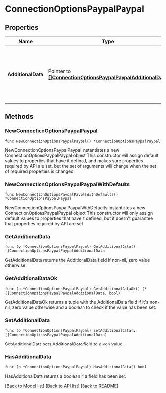 # ConnectionOptionsPaypalPaypal

## Properties

Name | Type | Description | Notes
------------ | ------------- | ------------- | -------------
**AdditionalData** | Pointer to [**[]ConnectionOptionsPaypalPaypalAdditionalData**](ConnectionOptionsPaypalPaypalAdditionalData.md) | An array with key-value objects representing additional data to be passed to PayPal. | [optional] 

## Methods

### NewConnectionOptionsPaypalPaypal

`func NewConnectionOptionsPaypalPaypal() *ConnectionOptionsPaypalPaypal`

NewConnectionOptionsPaypalPaypal instantiates a new ConnectionOptionsPaypalPaypal object
This constructor will assign default values to properties that have it defined,
and makes sure properties required by API are set, but the set of arguments
will change when the set of required properties is changed

### NewConnectionOptionsPaypalPaypalWithDefaults

`func NewConnectionOptionsPaypalPaypalWithDefaults() *ConnectionOptionsPaypalPaypal`

NewConnectionOptionsPaypalPaypalWithDefaults instantiates a new ConnectionOptionsPaypalPaypal object
This constructor will only assign default values to properties that have it defined,
but it doesn't guarantee that properties required by API are set

### GetAdditionalData

`func (o *ConnectionOptionsPaypalPaypal) GetAdditionalData() []ConnectionOptionsPaypalPaypalAdditionalData`

GetAdditionalData returns the AdditionalData field if non-nil, zero value otherwise.

### GetAdditionalDataOk

`func (o *ConnectionOptionsPaypalPaypal) GetAdditionalDataOk() (*[]ConnectionOptionsPaypalPaypalAdditionalData, bool)`

GetAdditionalDataOk returns a tuple with the AdditionalData field if it's non-nil, zero value otherwise
and a boolean to check if the value has been set.

### SetAdditionalData

`func (o *ConnectionOptionsPaypalPaypal) SetAdditionalData(v []ConnectionOptionsPaypalPaypalAdditionalData)`

SetAdditionalData sets AdditionalData field to given value.

### HasAdditionalData

`func (o *ConnectionOptionsPaypalPaypal) HasAdditionalData() bool`

HasAdditionalData returns a boolean if a field has been set.


[[Back to Model list]](../README.md#documentation-for-models) [[Back to API list]](../README.md#documentation-for-api-endpoints) [[Back to README]](../README.md)



